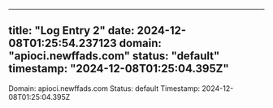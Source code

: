 
---
title: "Log Entry 2"
date: 2024-12-08T01:25:54.237123
domain: "apioci.newffads.com"
status: "default"
timestamp: "2024-12-08T01:25:04.395Z"
---

Domain: apioci.newffads.com
Status: default
Timestamp: 2024-12-08T01:25:04.395Z
